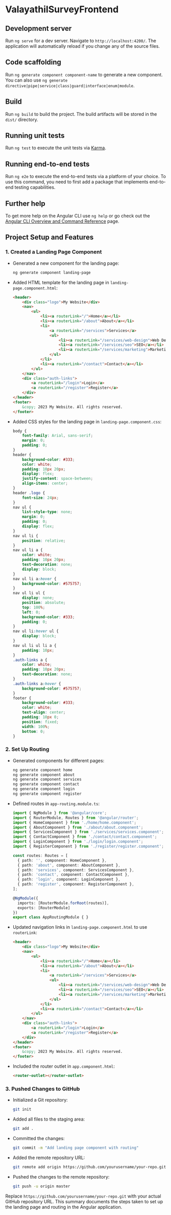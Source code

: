 # ValayathilSurveyFrontend

## Development server

Run `ng serve` for a dev server. Navigate to `http://localhost:4200/`. The application will automatically reload if you change any of the source files.

## Code scaffolding

Run `ng generate component component-name` to generate a new component. You can also use `ng generate directive|pipe|service|class|guard|interface|enum|module`.

## Build

Run `ng build` to build the project. The build artifacts will be stored in the `dist/` directory.

## Running unit tests

Run `ng test` to execute the unit tests via [Karma](https://karma-runner.github.io).

## Running end-to-end tests

Run `ng e2e` to execute the end-to-end tests via a platform of your choice. To use this command, you need to first add a package that implements end-to-end testing capabilities.

## Further help

To get more help on the Angular CLI use `ng help` or go check out the [Angular CLI Overview and Command Reference](https://angular.dev/tools/cli) page.

## Project Setup and Features

### 1. Created a Landing Page Component

- Generated a new component for the landing page:
  ```sh
  ng generate component landing-page
  ```

- Added HTML template for the landing page in `landing-page.component.html`:
  ```html
  <header>
      <div class="logo">My Website</div>
      <nav>
          <ul>
              <li><a routerLink="/">Home</a></li>
              <li><a routerLink="/about">About</a></li>
              <li>
                  <a routerLink="/services">Services</a>
                  <ul>
                      <li><a routerLink="/services/web-design">Web Design</a></li>
                      <li><a routerLink="/services/seo">SEO</a></li>
                      <li><a routerLink="/services/marketing">Marketing</a></li>
                  </ul>
              </li>
              <li><a routerLink="/contact">Contact</a></li>
          </ul>
      </nav>
      <div class="auth-links">
          <a routerLink="/login">Login</a>
          <a routerLink="/register">Register</a>
      </div>
  </header>
  <footer>
      &copy; 2023 My Website. All rights reserved.
  </footer>
  ```

- Added CSS styles for the landing page in `landing-page.component.css`:
  ```css
  body {
      font-family: Arial, sans-serif;
      margin: 0;
      padding: 0;
  }
  header {
      background-color: #333;
      color: white;
      padding: 10px 20px;
      display: flex;
      justify-content: space-between;
      align-items: center;
  }
  header .logo {
      font-size: 24px;
  }
  nav ul {
      list-style-type: none;
      margin: 0;
      padding: 0;
      display: flex;
  }
  nav ul li {
      position: relative;
  }
  nav ul li a {
      color: white;
      padding: 10px 20px;
      text-decoration: none;
      display: block;
  }
  nav ul li a:hover {
      background-color: #575757;
  }
  nav ul li ul {
      display: none;
      position: absolute;
      top: 100%;
      left: 0;
      background-color: #333;
      padding: 0;
  }
  nav ul li:hover ul {
      display: block;
  }
  nav ul li ul li a {
      padding: 10px;
  }
  .auth-links a {
      color: white;
      padding: 10px 20px;
      text-decoration: none;
  }
  .auth-links a:hover {
      background-color: #575757;
  }
  footer {
      background-color: #333;
      color: white;
      text-align: center;
      padding: 10px 0;
      position: fixed;
      width: 100%;
      bottom: 0;
  }
  ```

### 2. Set Up Routing

- Generated components for different pages:
  ```sh
  ng generate component home
  ng generate component about
  ng generate component services
  ng generate component contact
  ng generate component login
  ng generate component register
  ```

- Defined routes in `app-routing.module.ts`:
  ```typescript
  import { NgModule } from '@angular/core';
  import { RouterModule, Routes } from '@angular/router';
  import { HomeComponent } from './home/home.component';
  import { AboutComponent } from './about/about.component';
  import { ServicesComponent } from './services/services.component';
  import { ContactComponent } from './contact/contact.component';
  import { LoginComponent } from './login/login.component';
  import { RegisterComponent } from './register/register.component';

  const routes: Routes = [
    { path: '', component: HomeComponent },
    { path: 'about', component: AboutComponent },
    { path: 'services', component: ServicesComponent },
    { path: 'contact', component: ContactComponent },
    { path: 'login', component: LoginComponent },
    { path: 'register', component: RegisterComponent },
  ];

  @NgModule({
    imports: [RouterModule.forRoot(routes)],
    exports: [RouterModule]
  })
  export class AppRoutingModule { }
  ```

- Updated navigation links in `landing-page.component.html` to use `routerLink`:
  ```html
  <header>
      <div class="logo">My Website</div>
      <nav>
          <ul>
              <li><a routerLink="/">Home</a></li>
              <li><a routerLink="/about">About</a></li>
              <li>
                  <a routerLink="/services">Services</a>
                  <ul>
                      <li><a routerLink="/services/web-design">Web Design</a></li>
                      <li><a routerLink="/services/seo">SEO</a></li>
                      <li><a routerLink="/services/marketing">Marketing</a></li>
                  </ul>
              </li>
              <li><a routerLink="/contact">Contact</a></li>
          </ul>
      </nav>
      <div class="auth-links">
          <a routerLink="/login">Login</a>
          <a routerLink="/register">Register</a>
      </div>
  </header>
  <footer>
      &copy; 2023 My Website. All rights reserved.
  </footer>
  ```

- Included the router outlet in `app.component.html`:
  ```html
  <router-outlet></router-outlet>
  ```

### 3. Pushed Changes to GitHub

- Initialized a Git repository:
  ```sh
  git init
  ```

- Added all files to the staging area:
  ```sh
  git add .
  ```

- Committed the changes:
  ```sh
  git commit -m "Add landing page component with routing"
  ```

- Added the remote repository URL:
  ```sh
  git remote add origin https://github.com/yourusername/your-repo.git
  ```

- Pushed the changes to the remote repository:
  ```sh
  git push -u origin master
  ```

Replace `https://github.com/yourusername/your-repo.git` with your actual GitHub repository URL. This summary documents the steps taken to set up the landing page and routing in the Angular application.
```